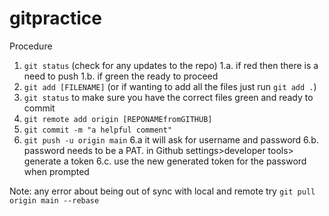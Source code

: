 # gitpractice

Procedure
1. `git status` (check for any updates to the repo)
    1.a. if red then there is a need to push
    1.b. if green the ready to proceed
2. `git add [FILENAME]` (or if wanting to add all the files just run `git add .`)
3. `git status` to make sure you have the correct files green and ready to commit
4. `git remote add origin [REPONAMEfromGITHUB]`
5. `git commit -m "a helpful comment"`
6. `git push -u origin main`
    6.a it will ask for username and password
    6.b. password needs to be a PAT. in Github settings>developer tools> generate a token 
    6.c. use the new generated token for the password when prompted


Note: any error about being out of sync with local and remote try `git pull origin main --rebase`